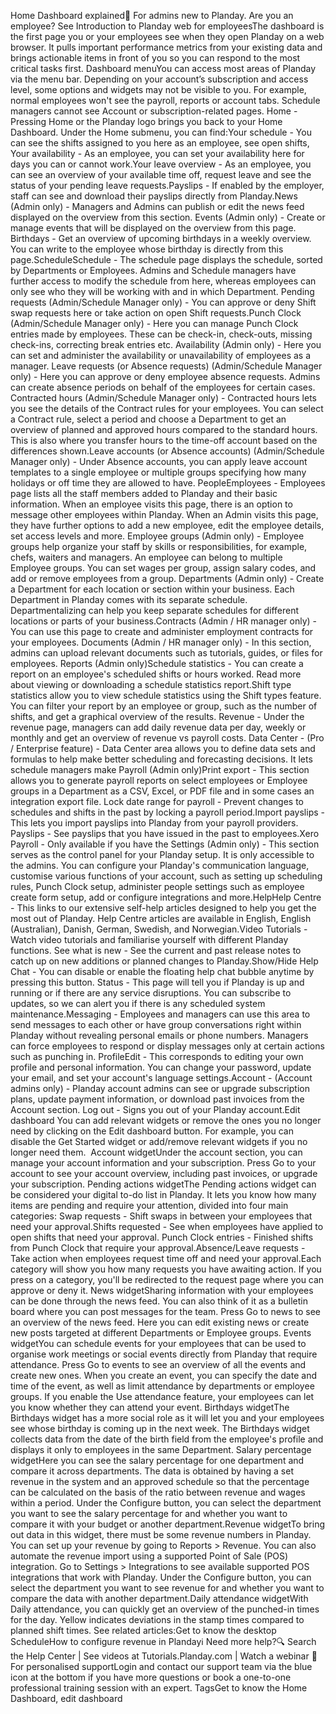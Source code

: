 Home Dashboard explained🎯 For admins new to Planday. Are you an employee? See Introduction to Planday web for employeesThe dashboard is the first page you or your employees see when they open Planday on a web browser. It pulls important performance metrics from your existing data and brings actionable items in front of you so you can respond to the most critical tasks first. Dashboard menuYou can access most areas of Planday via the menu bar. Depending on your account’s subscription and access level, some options and widgets may not be visible to you. For example, normal employees won't see the payroll, reports or account tabs. Schedule managers cannot see Account or subscription-related pages.​ Home - Pressing Home or the Planday logo brings you back to your Home Dashboard. Under the Home submenu, you can find:Your schedule - You can see the shifts assigned to you here as an employee, see open shifts, Your availability - As an employee, you can set your availability here for days you can or cannot work.Your leave overview - As an employee, you can see an overview of your available time off, request leave and see the status of your pending leave requests.Payslips - If enabled by the employer, staff can see and download their payslips directly from Planday.News (Admin only) - Managers and Admins can publish or edit the news feed displayed on the overview from this section. Events (Admin only) - Create or manage events that will be displayed on the overview from this page. Birthdays - Get an overview of upcoming birthdays in a weekly overview. You can write to the employee whose birthday is directly from this page.ScheduleSchedule - The schedule page displays the schedule, sorted by Departments or Employees. Admins and Schedule managers have further access to modify the schedule from here, whereas employees can only see who they will be working with and in which Department. Pending requests (Admin/Schedule Manager only) - You can approve or deny Shift swap requests here or take action on open Shift requests.Punch Clock (Admin/Schedule Manager only) - Here you can manage Punch Clock entries made by employees. These can be check-in, check-outs, missing check-ins, correcting break entries etc. Availability (Admin only) - Here you can set and administer the availability or unavailability of employees as a manager. Leave requests (or Absence requests) (Admin/Schedule Manager only) - Here you can approve or deny employee absence requests. Admins can create absence periods on behalf of the employees for certain cases. Contracted hours (Admin/Schedule Manager only) - Contracted hours lets you see the details of the Contract rules for your employees. You can select a Contract rule, select a period and choose a Department to get an overview of planned and approved hours compared to the standard hours. This is also where you transfer hours to the time-off account based on the differences shown.Leave accounts (or Absence accounts) (Admin/Schedule Manager only) - Under Absence accounts, you can apply leave account templates to a single employee or multiple groups specifying how many holidays or off time they are allowed to have. PeopleEmployees - Employees page lists all the staff members added to Planday and their basic information. When an employee visits this page, there is an option to message other employees within Planday. When an Admin visits this page, they have further options to add a new employee, edit the employee details, set access levels and more. Employee groups (Admin only) - Employee groups help organize your staff by skills or responsibilities, for example, chefs, waiters and managers. An employee can belong to multiple Employee groups. You can set wages per group, assign salary codes, and add or remove employees from a group. Departments (Admin only) - Create a Department for each location or section within your business. Each Department in Planday comes with its separate schedule. Departmentalizing can help you keep separate schedules for different locations or parts of your business.Contracts (Admin / HR manager only) - You can use this page to create and administer employment contracts for your employees. Documents (Admin / HR manager only) - In this section, admins can upload relevant documents such as tutorials, guides, or files for employees. Reports (Admin only)Schedule statistics - You can create a report on an employee's scheduled shifts or hours worked. Read more about viewing or downloading a schedule statistics report.Shift type statistics allow you to view schedule statistics using the Shift types feature. You can filter your report by an employee or group, such as the number of shifts, and get a graphical overview of the results. Revenue - Under the revenue page, managers can add daily revenue data per day, weekly or monthly and get an overview of revenue vs payroll costs. Data Center - (Pro / Enterprise feature) - Data Center area allows you to define data sets and formulas to help make better scheduling and forecasting decisions. It lets schedule managers make Payroll (Admin only)Print export - This section allows you to generate payroll reports on select employees or Employee groups in a Department as a CSV, Excel, or PDF file and in some cases an integration export file. Lock date range for payroll - Prevent changes to schedules and shifts in the past by locking a payroll period.Import payslips - This lets you import payslips into Planday from your payroll providers. Payslips - See payslips that you have issued in the past to employees.Xero Payroll - Only available if you have the Settings (Admin only) - This section serves as the control panel for your Planday setup. It is only accessible to the admins. You can configure your Planday's communication language, customise various functions of your account, such as setting up scheduling rules, Punch Clock setup, administer people settings such as employee create form setup, add or configure integrations and more.HelpHelp Centre - This links to our extensive self-help articles designed to help you get the most out of Planday. Help Centre articles are available in English, English (Australian), Danish, German, Swedish, and Norwegian.Video Tutorials - Watch video tutorials and familiarise yourself with different Planday functions. See what is new - See the current and past release notes to catch up on new additions or planned changes to Planday.Show/Hide Help Chat - You can disable or enable the floating help chat bubble anytime by pressing this button. Status - This page will tell you if Planday is up and running or if there are any service disruptions. You can subscribe to updates, so we can alert you if there is any scheduled system maintenance.Messaging - Employees and managers can use this area to send messages to each other or have group conversations right within Planday without revealing personal emails or phone numbers. Managers can force employees to respond or display messages only at certain actions such as punching in. ProfileEdit - This corresponds to editing your own profile and personal information. You can change your password, update your email, and set your account's language settings.Account - (Account admins only) - Planday account admins can see or upgrade subscription plans, update payment information, or download past invoices from the Account section. Log out - Signs you out of your Planday account.Edit dashboard You can add relevant widgets or remove the ones you no longer need by clicking on the Edit dashboard button. For example, you can disable the Get Started widget or add/remove relevant widgets if you no longer need them. ​  Account widgetUnder the account section, you can manage your account information and your subscription. Press Go to your account to see your account overview, including past invoices, or upgrade your subscription.​   Pending actions widgetThe Pending actions widget can be considered your digital to-do list in Planday. It lets you know how many items are pending and require your attention, divided into four main categories: Swap requests - Shift swaps in between your employees that need your approval.Shifts requested - See when employees have applied to open shifts that need your approval. Punch Clock entries - Finished shifts from Punch Clock that require your approval.Absence/Leave requests - Take action when employees request time off and need your approval.Each category will show you how many requests you have awaiting action. If you press on a category, you'll be redirected to the request page where you can approve or deny it.  News widgetSharing information with your employees can be done through the news feed. You can also think of it as a bulletin board where you can post messages for the team. Press Go to news to see an overview of the news feed. Here you can edit existing news or create new posts targeted at different Departments or Employee groups.   Events widgetYou can schedule events for your employees that can be used to organise work meetings or social events directly from Planday that require attendance. Press Go to events to see an overview of all the events and create new ones. When you create an event, you can specify the date and time of the event, as well as limit attendance by departments or employee groups. If you enable the Use attendance feature, your employees can let you know whether they can attend your event.  Birthdays widgetThe Birthdays widget has a more social role as it will let you and your employees see whose birthday is coming up in the next week. The Birthdays widget collects data from the date of the birth field from the employee's profile and displays it only to employees in the same Department.   Salary percentage widgetHere you can see the salary percentage for one department and compare it across departments. The data is obtained by having a set revenue in the system and an approved schedule so that the percentage can be calculated on the basis of the ratio between revenue and wages within a period.  Under the Configure button, you can select the department you want to see the salary percentage for and whether you want to compare it with your budget or another department.​Revenue widgetTo bring out data in this widget, there must be some revenue numbers in Planday. You can set up your revenue by going to Reports > Revenue. You can also automate the revenue import using a supported Point of Sale (POS) integration. Go to Settings > Integrations to see available supported POS integrations that work with Planday.​  Under the Configure button, you can select the department you want to see revenue for and whether you want to compare the data with another department.​Daily attendance widgetWith Daily attendance, you can quickly get an overview of the punched-in times for the day. Yellow indicates deviations in the stamp times compared to planned shift times.​  See related articles:Get to know the desktop ScheduleHow to configure revenue in Plandayℹ️ Need more help?🔍 Search the Help Center | See videos at Tutorials.Planday.com | Watch a webinar 💬 For personalised supportLogin and contact our support team via the blue icon at the bottom if you have more questions or book a one-to-one professional training session with an expert. TagsGet to know the Home Dashboard, edit dashboard 